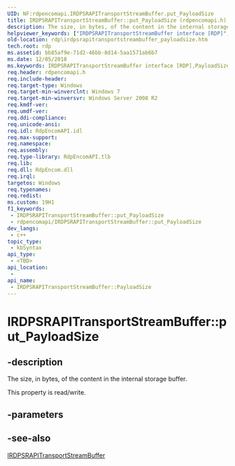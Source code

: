 ```yaml
---
UID: NF:rdpencomapi.IRDPSRAPITransportStreamBuffer.put_PayloadSize
title: IRDPSRAPITransportStreamBuffer::put_PayloadSize (rdpencomapi.h)
description: The size, in bytes, of the content in the internal storage buffer.
helpviewer_keywords: ["IRDPSRAPITransportStreamBuffer interface [RDP]","PayloadSize property","IRDPSRAPITransportStreamBuffer.PayloadSize","IRDPSRAPITransportStreamBuffer.put_PayloadSize","IRDPSRAPITransportStreamBuffer::PayloadSize","IRDPSRAPITransportStreamBuffer::get_PayloadSize","IRDPSRAPITransportStreamBuffer::put_PayloadSize","PayloadSize property [RDP]","PayloadSize property [RDP]","IRDPSRAPITransportStreamBuffer interface","put_PayloadSize","rdp.irdpsrapitransportstreambuffer_payloadsize","rdpencomapi/IRDPSRAPITransportStreamBuffer::PayloadSize","rdpencomapi/IRDPSRAPITransportStreamBuffer::get_PayloadSize","rdpencomapi/IRDPSRAPITransportStreamBuffer::put_PayloadSize"]
old-location: rdp\irdpsrapitransportstreambuffer_payloadsize.htm
tech.root: rdp
ms.assetid: bb85af9e-71d2-46bb-8d14-5aa1571ab6b7
ms.date: 12/05/2018
ms.keywords: IRDPSRAPITransportStreamBuffer interface [RDP],PayloadSize property, IRDPSRAPITransportStreamBuffer.PayloadSize, IRDPSRAPITransportStreamBuffer.put_PayloadSize, IRDPSRAPITransportStreamBuffer::PayloadSize, IRDPSRAPITransportStreamBuffer::get_PayloadSize, IRDPSRAPITransportStreamBuffer::put_PayloadSize, PayloadSize property [RDP], PayloadSize property [RDP],IRDPSRAPITransportStreamBuffer interface, put_PayloadSize, rdp.irdpsrapitransportstreambuffer_payloadsize, rdpencomapi/IRDPSRAPITransportStreamBuffer::PayloadSize, rdpencomapi/IRDPSRAPITransportStreamBuffer::get_PayloadSize, rdpencomapi/IRDPSRAPITransportStreamBuffer::put_PayloadSize
req.header: rdpencomapi.h
req.include-header: 
req.target-type: Windows
req.target-min-winverclnt: Windows 7
req.target-min-winversvr: Windows Server 2008 R2
req.kmdf-ver: 
req.umdf-ver: 
req.ddi-compliance: 
req.unicode-ansi: 
req.idl: RdpEncomAPI.idl
req.max-support: 
req.namespace: 
req.assembly: 
req.type-library: RdpEncomAPI.tlb
req.lib: 
req.dll: RdpEncom.dll
req.irql: 
targetos: Windows
req.typenames: 
req.redist: 
ms.custom: 19H1
f1_keywords:
 - IRDPSRAPITransportStreamBuffer::put_PayloadSize
 - rdpencomapi/IRDPSRAPITransportStreamBuffer::put_PayloadSize
dev_langs:
 - c++
topic_type:
 - kbSyntax
api_type:
 - <TBD>
api_location:
 - 
api_name:
 - IRDPSRAPITransportStreamBuffer::PayloadSize
---
```


# IRDPSRAPITransportStreamBuffer::put_PayloadSize


## -description

The size, in bytes, of the content in the internal storage  buffer.

This property is read/write.

## -parameters

## -see-also

<a href="https://docs.microsoft.com/windows/desktop/api/rdpencomapi/nn-rdpencomapi-irdpsrapitransportstreambuffer">IRDPSRAPITransportStreamBuffer</a>

